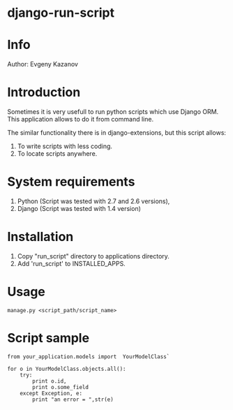 django-run-script
==========

# Info #
Author: Evgeny Kazanov
# Introduction #
Sometimes it is very usefull to run python scripts which use Django
ORM. This application allows to do it from command line.

The similar functionality there is in django-extensions, but this
script allows:

1. To write scripts with less coding.
1. To locate scripts anywhere. 

# System requirements #

1. Python (Script was tested with 2.7 and 2.6 versions),
1. Django (Script was tested with 1.4 version)

# Installation #
1. Copy "run_script" directory to applications directory.
1. Add 'run_script' to INSTALLED\_APPS.

# Usage #

	manage.py <script_path/script_name>

# Script sample #

	from your_application.models import  YourModelClass`

	for o in YourModelClass.objects.all():
		try:
			print o.id,
			print o.some_field
		except Exception, e:
			print "an error = ",str(e)


